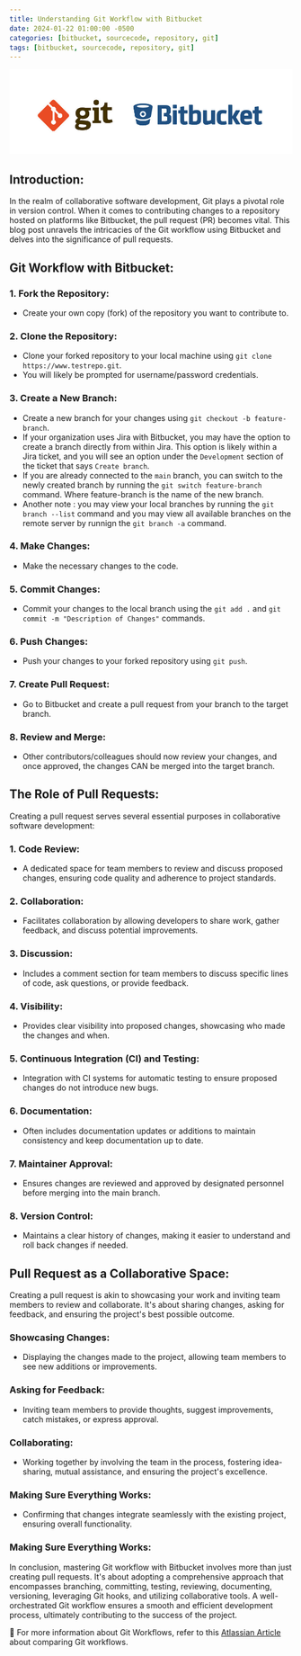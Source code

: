 ```yaml
---
title: Understanding Git Workflow with Bitbucket
date: 2024-01-22 01:00:00 -0500
categories: [bitbucket, sourcecode, repository, git]
tags: [bitbucket, sourcecode, repository, git]
---
```


![Understanding Git Workflow with Bitbucket](/assets/img/posts/2024/understanding_git_bitbucket/understanding_git_bitbucket.jpeg)



## Introduction:

In the realm of collaborative software development, Git plays a pivotal role in version control. When it comes to contributing changes to a repository hosted on platforms like Bitbucket, the pull request (PR) becomes vital. This blog post unravels the intricacies of the Git workflow using Bitbucket and delves into the significance of pull requests.

## Git Workflow with Bitbucket:

### 1. Fork the Repository:
   - Create your own copy (fork) of the repository you want to contribute to.


### 2. Clone the Repository:
   - Clone your forked repository to your local machine using `git clone https://www.testrepo.git`.
   - You will likely be prompted for username/password credentials.

### 3. Create a New Branch:
   - Create a new branch for your changes using `git checkout -b feature-branch`.
   - If your organization uses Jira with Bitbucket, you may have the option to create a branch directly from within Jira. This option is likely within a Jira ticket, and you will see an option under the `Development` section of the ticket that says `Create branch`. 
   - If you are already connected to the `main` branch, you can switch to the newly created branch by running the `git switch feature-branch` command. Where feature-branch is the name of the new branch.
   - Another note : you may view your local branches by running the `git branch --list` command and you may view all available branches on the remote server by runnign the `git branch -a` command.


### 4. Make Changes:
   - Make the necessary changes to the code.

### 5. Commit Changes:
   - Commit your changes to the local branch using the `git add .` and `git commit -m "Description of Changes"` commands.

### 6. Push Changes:
   - Push your changes to your forked repository using `git push`.

### 7. Create Pull Request:
   - Go to Bitbucket and create a pull request from your branch to the target branch.

### 8. Review and Merge:
   - Other contributors/colleagues should now review your changes, and once approved, the changes CAN be merged into the target branch.

## The Role of Pull Requests:

Creating a pull request serves several essential purposes in collaborative software development:

### 1. **Code Review:**
   - A dedicated space for team members to review and discuss proposed changes, ensuring code quality and adherence to project standards.

### 2. **Collaboration:**
   - Facilitates collaboration by allowing developers to share work, gather feedback, and discuss potential improvements.

### 3. **Discussion:**
   - Includes a comment section for team members to discuss specific lines of code, ask questions, or provide feedback.

### 4. **Visibility:**
   - Provides clear visibility into proposed changes, showcasing who made the changes and when.

### 5. **Continuous Integration (CI) and Testing:**
   - Integration with CI systems for automatic testing to ensure proposed changes do not introduce new bugs.

### 6. **Documentation:**
   - Often includes documentation updates or additions to maintain consistency and keep documentation up to date.

### 7. **Maintainer Approval:**
   - Ensures changes are reviewed and approved by designated personnel before merging into the main branch.

### 8. **Version Control:**
   - Maintains a clear history of changes, making it easier to understand and roll back changes if needed.

## Pull Request as a Collaborative Space:

Creating a pull request is akin to showcasing your work and inviting team members to review and collaborate. It's about sharing changes, asking for feedback, and ensuring the project's best possible outcome.

### Showcasing Changes:

- Displaying the changes made to the project, allowing team members to see new additions or improvements.

### Asking for Feedback:

- Inviting team members to provide thoughts, suggest improvements, catch mistakes, or express approval.

### Collaborating:

- Working together by involving the team in the process, fostering idea-sharing, mutual assistance, and ensuring the project's excellence.

### Making Sure Everything Works:

- Confirming that changes integrate seamlessly with the existing project, ensuring overall functionality.


### Making Sure Everything Works:

In conclusion, mastering Git workflow with Bitbucket involves more than just creating pull requests. It's about adopting a comprehensive approach that encompasses branching, committing, testing, reviewing, documenting, versioning, leveraging Git hooks, and utilizing collaborative tools. A well-orchestrated Git workflow ensures a smooth and efficient development process, ultimately contributing to the success of the project.


📝 For more information about Git Workflows, refer to this [Atlassian Article](https://www.atlassian.com/git/tutorials/comparing-workflows) about comparing Git workflows.



